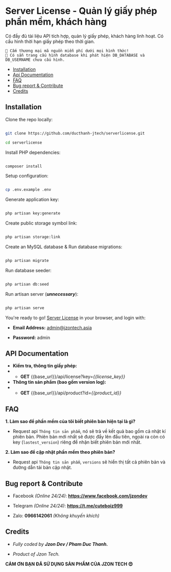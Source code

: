 
# Server License - Quản lý giấy phép phần mềm, khách hàng



Có đầy đủ tài liệu API tích hợp, quản lý giấy phép, khách hàng linh hoạt. Có cấu hình thời hạn giấy phép theo thời gian.

  

```
🚫 Cấm thương mại mã nguồn miễn phí dưới mọi hình thức!
🤩 Có sẵn trang cấu hình database khi phát hiện DB_DATABASE và DB_USERNAME chưa cấu hình.
```

   - [Installation](#installation)
   - [Api Documentation](#api-documentation)
   - [FAQ](#faq)
   - [Bug report & Contribute](#bug-report--contribute)
   - [Credits](#credits)
  

## Installation

  

Clone the repo locally:

  

```sh

git clone https://github.com/ducthanh-jtech/serverlicense.git

cd serverlicense

```

  

Install PHP dependencies:

  

```sh

composer install

```

  

Setup configuration:

  

```sh

cp .env.example .env

```

  

Generate application key:

  

```sh

php artisan key:generate

```

Create public storage symbol link:

  

```sh

php artisan storage:link

```

  

Create an MySQL database & Run database migrations:

  

```sh

php artisan migrate

```

  

Run database seeder:

  

```sh

php artisan db:seed

```

  

Run artisan server (***unnecessary***):

  

```sh

php artisan serve

```

  

You're ready to go! [Server License](http://127.0.0.1:8000/) in your browser, and login with:

  

-  **Email Address:** admin@jzontech.asia

-  **Password:** admin

  
## API Documentation

- **Kiểm tra, thông tin giấy phép:** 
- -  **GET** {{base_url}}/api/license?key=*{{license_key}}*
- **Thông tin sản phẩm (bao gồm version log):** 
- - **GET** {{base_url}}/api/product?id=*{{product_id}}*

## FAQ

**1. Làm sao để phần mềm của tôi biết phiên bản hiện tại là gì?** 
- Request api `Thông tin sản phẩm`, nó sẽ trả về kết quả bao gồm cả nhật kí phiên bản. Phiên bản mới nhất sẽ được đẩy lên đầu tiên, ngoài ra còn có key (`lastest_version`) riêng để nhận biết phiên bản mới nhất.

**2. Làm sao để cập nhật phần mềm theo phiên bản?** 
- Request api `Thông tin sản phẩm`, `versions` sẽ hiển thị tất cả phiên bản và đường dẫn tải bản cập nhật.

## Bug report & Contribute

- Facebook *(Online 24/24)*: **https://www.facebook.com/jzondev**

- Telegram *(Online 24/24)*: **https://t.me/cuteboiz999**

- Zalo: **0966142061**  *(Không khuyến khích)*

  

## Credits

  

-  *Fully coded by **Jzon Dev / Pham Duc Thanh.***

-  *Product of Jzon Tech.*

  

**CẢM ƠN BẠN ĐÃ SỬ DỤNG SẢN PHẨM CỦA JZON TECH 😍**

